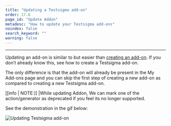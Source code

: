 ```yaml
---
title: "Updating a Testsigma add-on"
order: 17.6
page_id: "Update Addon"
metadesc: "How to update your Testsigma add-ons"
noindex: false
search_keyword: ""
warning: false
---
```


---

Updating an add-on is similar to but easier than [creating an add-on](https://testsigma.com/docs/addons/create/). If you don’t already know this, see how to create a Testsigma add-on.

The only difference is that the add-on will already be present in the My Add-ons page and you can skip the first step of creating a new add-on as compared to creating a new Testsigma add-on.

[[info | NOTE:]]
|While updating Addon, We can mark one of the action/generator as deprecated if you feel its no longer supported.

See the demonstration in the gif below:

![Updating Testsigma add-on](https://docs.testsigma.com/images/addon-update/update-testsigma-add-on.gif.gif)